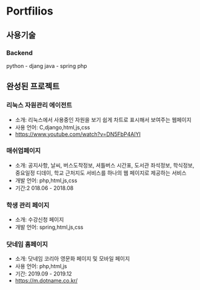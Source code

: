 # Portfilios

## 사용기술

### Backend
python - djang
java - spring
php

## 완성된 프로젝트
### 리눅스 자원관리 에이전트
- 소개: 리눅스에서 사용중인 자원을 보기 쉽게 차트로 표시해서 보여주는 웹페이지
- 사용 언어: C,django,html,js,css
- https://www.youtube.com/watch?v=DN5FbP4AlYI

### 매쉬업페이지
- 소개: 공지사항, 날씨, 버스도착정보, 셔틀버스 시간표, 도서관 좌석정보, 학식정보, 중요일정 디데이, 학교 근처지도 서비스를 하나의 웹 페이지로 제공하는 서비스
- 개발 언어: php,html,js,css
- 기간:2 018.06 - 2018.08

### 학생 관리 페이지
- 소개: 수강신청 페이지
- 개발 언어: spring,html,js,css

### 닷네임 홈페이지
- 소개: 닷네임 코리아 영문화 페이지 및 모바일 페이지
- 사용 언어: php,html,js
- 기간: 2019.09 - 2019.12
- https://m.dotname.co.kr/
